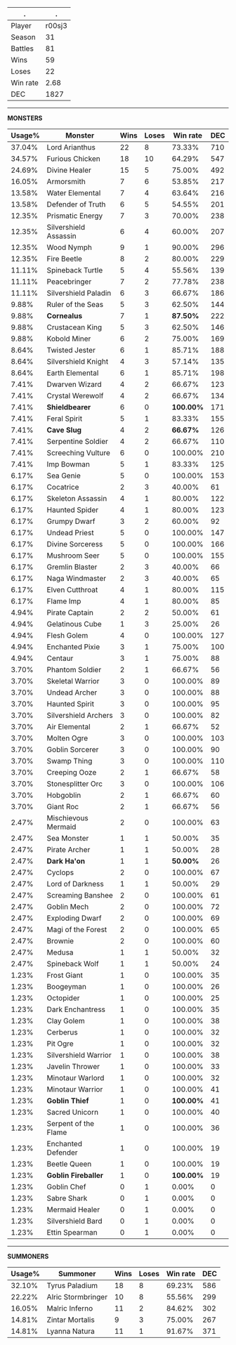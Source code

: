 .|.
|-|-
Player|r00sj3
Season|31
Battles|81
Wins|59
Loses|22
Win rate|2.68
DEC|1827

---
**MONSTERS**

Usage%|Monster|Wins|Loses|Win rate|DEC|
-|-|-|-|-|-|
37.04%|Lord Arianthus|22|8|73.33%|710|
34.57%|Furious Chicken|18|10|64.29%|547|
24.69%|Divine Healer|15|5|75.00%|492|
16.05%|Armorsmith|7|6|53.85%|217|
13.58%|Water Elemental|7|4|63.64%|216|
13.58%|Defender of Truth|6|5|54.55%|201|
12.35%|Prismatic Energy|7|3|70.00%|238|
12.35%|Silvershield Assassin|6|4|60.00%|207|
12.35%|Wood Nymph|9|1|90.00%|296|
12.35%|Fire Beetle|8|2|80.00%|229|
11.11%|Spineback Turtle|5|4|55.56%|139|
11.11%|Peacebringer|7|2|77.78%|238|
11.11%|Silvershield Paladin|6|3|66.67%|186|
9.88%|Ruler of the Seas|5|3|62.50%|144|
9.88%|**Cornealus**|7|1|**87.50%**|222|
9.88%|Crustacean King|5|3|62.50%|146|
9.88%|Kobold Miner|6|2|75.00%|169|
8.64%|Twisted Jester|6|1|85.71%|188|
8.64%|Silvershield Knight|4|3|57.14%|135|
8.64%|Earth Elemental|6|1|85.71%|198|
7.41%|Dwarven Wizard|4|2|66.67%|123|
7.41%|Crystal Werewolf|4|2|66.67%|134|
7.41%|**Shieldbearer**|6|0|**100.00%**|171|
7.41%|Feral Spirit|5|1|83.33%|155|
7.41%|**Cave Slug**|4|2|**66.67%**|126|
7.41%|Serpentine Soldier|4|2|66.67%|110|
7.41%|Screeching Vulture|6|0|100.00%|210|
7.41%|Imp Bowman|5|1|83.33%|125|
6.17%|Sea Genie|5|0|100.00%|153|
6.17%|Cocatrice|2|3|40.00%|61|
6.17%|Skeleton Assassin|4|1|80.00%|122|
6.17%|Haunted Spider|4|1|80.00%|123|
6.17%|Grumpy Dwarf|3|2|60.00%|92|
6.17%|Undead Priest|5|0|100.00%|147|
6.17%|Divine Sorceress|5|0|100.00%|166|
6.17%|Mushroom Seer|5|0|100.00%|155|
6.17%|Gremlin Blaster|2|3|40.00%|66|
6.17%|Naga Windmaster|2|3|40.00%|65|
6.17%|Elven Cutthroat|4|1|80.00%|115|
6.17%|Flame Imp|4|1|80.00%|85|
4.94%|Pirate Captain|2|2|50.00%|61|
4.94%|Gelatinous Cube|1|3|25.00%|26|
4.94%|Flesh Golem|4|0|100.00%|127|
4.94%|Enchanted Pixie|3|1|75.00%|100|
4.94%|Centaur|3|1|75.00%|88|
3.70%|Phantom Soldier|2|1|66.67%|56|
3.70%|Skeletal Warrior|3|0|100.00%|89|
3.70%|Undead Archer|3|0|100.00%|88|
3.70%|Haunted Spirit|3|0|100.00%|95|
3.70%|Silvershield Archers|3|0|100.00%|82|
3.70%|Air Elemental|2|1|66.67%|52|
3.70%|Molten Ogre|3|0|100.00%|103|
3.70%|Goblin Sorcerer|3|0|100.00%|90|
3.70%|Swamp Thing|3|0|100.00%|110|
3.70%|Creeping Ooze|2|1|66.67%|58|
3.70%|Stonesplitter Orc|3|0|100.00%|106|
3.70%|Hobgoblin|2|1|66.67%|60|
3.70%|Giant Roc|2|1|66.67%|56|
2.47%|Mischievous Mermaid|2|0|100.00%|63|
2.47%|Sea Monster|1|1|50.00%|35|
2.47%|Pirate Archer|1|1|50.00%|28|
2.47%|**Dark Ha'on**|1|1|**50.00%**|26|
2.47%|Cyclops|2|0|100.00%|67|
2.47%|Lord of Darkness|1|1|50.00%|29|
2.47%|Screaming Banshee|2|0|100.00%|61|
2.47%|Goblin Mech|2|0|100.00%|72|
2.47%|Exploding Dwarf|2|0|100.00%|69|
2.47%|Magi of the Forest|2|0|100.00%|65|
2.47%|Brownie|2|0|100.00%|60|
2.47%|Medusa|1|1|50.00%|32|
2.47%|Spineback Wolf|1|1|50.00%|24|
1.23%|Frost Giant|1|0|100.00%|35|
1.23%|Boogeyman|1|0|100.00%|26|
1.23%|Octopider|1|0|100.00%|25|
1.23%|Dark Enchantress|1|0|100.00%|35|
1.23%|Clay Golem|1|0|100.00%|38|
1.23%|Cerberus|1|0|100.00%|32|
1.23%|Pit Ogre|1|0|100.00%|32|
1.23%|Silvershield Warrior|1|0|100.00%|38|
1.23%|Javelin Thrower|1|0|100.00%|33|
1.23%|Minotaur Warlord|1|0|100.00%|32|
1.23%|Minotaur Warrior|1|0|100.00%|41|
1.23%|**Goblin Thief**|1|0|**100.00%**|41|
1.23%|Sacred Unicorn|1|0|100.00%|40|
1.23%|Serpent of the Flame|1|0|100.00%|36|
1.23%|Enchanted Defender|1|0|100.00%|19|
1.23%|Beetle Queen|1|0|100.00%|19|
1.23%|**Goblin Fireballer**|1|0|**100.00%**|19|
1.23%|Goblin Chef|0|1|0.00%|0|
1.23%|Sabre Shark|0|1|0.00%|0|
1.23%|Mermaid Healer|0|1|0.00%|0|
1.23%|Silvershield Bard|0|1|0.00%|0|
1.23%|Ettin Spearman|0|1|0.00%|0|

---
**SUMMONERS**

Usage%|Summoner|Wins|Loses|Win rate|DEC|
-|-|-|-|-|-|
32.10%|Tyrus Paladium|18|8|69.23%|586|
22.22%|Alric Stormbringer|10|8|55.56%|299|
16.05%|Malric Inferno|11|2|84.62%|302|
14.81%|Zintar Mortalis|9|3|75.00%|267|
14.81%|Lyanna Natura|11|1|91.67%|371|
